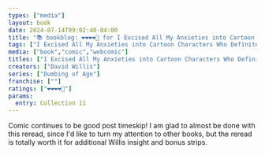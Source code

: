 ```yaml
---
types: ["media"]
layout: book
date: 2024-07-14T09:02:40-04:00
title: "📚 bookblog: ❤️❤️❤️❤️🖤 for I Excised All My Anxieties into Cartoon Characters Who Definitely Don't Have Feelings for Each Other (An Eleventh Dumbing of Age Collection), by David Willis"
tags: ["I Excised All My Anxieties into Cartoon Characters Who Definitely Don't Have Feelings for Each Other","David Willis","Dumbing of Age"]
media: ["book","comic","webcomic"]
titles: ["I Excised All My Anxieties into Cartoon Characters Who Definitely Don't Have Feelings for Each Other"]
creators: ["David Willis"]
series: ["Dumbing of Age"]
franchise: [""]
ratings: ["❤️❤️❤️❤️🖤"]
params:
  entry: Collection 11
---
```


Comic continues to be good post timeskip! I am glad to almost be done with this reread, since I'd like to turn my attention to other books, but the reread is totally worth it for additional Willis insight and bonus strips.
